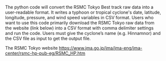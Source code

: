 
The python code will convert the RSMC Tokyo Best track raw data into a user-readable format. It writes a typhoon or tropical cyclone's date, latitude, longitude, pressure, and wind speed variables in CSV format.
Users who want to use this code primarily download the RSMC Tokyo raw data from the website (link below) into a CSV format with comma delimiter settings and run the code. Users must give the cyclone’s name (e.g. Hinnamnor) and the CSV file as input to get the output file.


The RSMC Tokyo website 
https://www.jma.go.jp/jma/jma-eng/jma-center/rsmc-hp-pub-eg/RSMC_HP.htm


